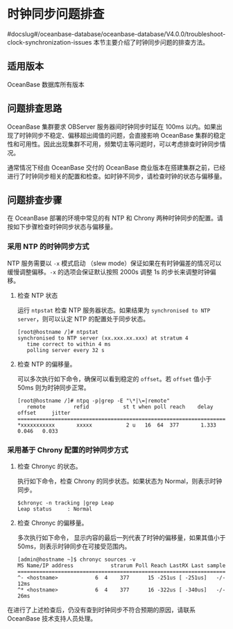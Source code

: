 时钟同步问题排查 
=============================
#docslug#/oceanbase-database/oceanbase-database/V4.0.0/troubleshoot-clock-synchronization-issues
本节主要介绍了时钟同步问题的排查方法。

适用版本 
-------------------------

OceanBase 数据库所有版本

问题排查思路 
---------------------------

OceanBase 集群要求 OBServer 服务器间时钟同步时延在 100ms 以内。如果出现了时钟同步不稳定、偏移超出阈值的问题，会直接影响 OceanBase 集群的稳定性和可用性。因此出现集群不可用，频繁切主等问题时，可以考虑排查时钟同步情况。

通常情况下经由 OceanBase 交付的 OceanBase 商业版本在搭建集群之前，已经进行了时钟同步相关的配置和检查。如时钟不同步，请检查时钟的状态与偏移量。

问题排查步骤 
---------------------------

在 OceanBase 部署的环境中常见的有 NTP 和 Chrony 两种时钟同步的配置。请按如下步骤检查时钟同步状态与偏移量。

### 采用 NTP 的时钟同步方式 

NTP 服务需要以 `-x` 模式启动 （slew mode）保证如果在有时钟偏差的情况可以缓慢调整偏移。`-x` 的选项会保证默认按照 2000s 调整 1s 的步长来调整时钟偏移。

1. 检查 NTP 状态

   运行 `ntpstat` 检查 NTP 服务器状态。如果结果为 `synchronised to NTP server`，则可以认定 NTP 的配置处于同步状态。

   ```unknow
   [root@hostname /]# ntpstat
   synchronised to NTP server (xx.xxx.xx.xxx) at stratum 4
      time correct to within 4 ms
      polling server every 32 s
   ```

   

2. 检查 NTP 的偏移量。

   可以多次执行如下命令，确保可以看到稳定的 `offset`。若 `offset` 值小于 50ms 则为时钟同步正常。

   ```unknow
   [root@hostname /]# ntpq -p|grep -E "\*|\=|remote"
      remote         refid           st t when poll reach    delay     offset     jitter
   ==========================================================================
   *xxxxxxxxxxx       xxxxx           2 u   16  64  377       1.333     0.046   0.033
   ```


### 采用基于 Chrony 配置的时钟同步方式 

1. 检查 Chronyc 的状态。

   执行如下命令，检查 Chrony 的同步状态。如果状态为 Normal，则表示时钟同步。

   ```shell
   $chronyc -n tracking |grep Leap
   Leap status     : Normal
   ```

   

2. 检查 Chronyc 的偏移量。

   多次执行如下命令， 显示内容的最后一列代表了时钟的偏移量，如果其值小于 50ms，则表示时钟同步在可接受范围内。

   ```shell
   [admin@hostname ~]$ chronyc sources -v
   MS Name/IP address            strarum Poll Reach LastRX Last sample
   ==================================================================================
   ^- <hostname>            6  4    377      15 -251us [ -251us]   -/-  12ms
   ^* <hostname>            6  4    377      16 -322us [ -340us]   -/-  26ms
   ```


在进行了上述检查后，仍没有查到时钟同步不符合预期的原因，请联系 OceanBase 技术支持人员处理。

